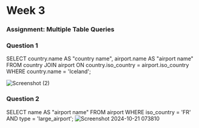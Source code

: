 # Week 3

### Assignment: Multiple Table Queries

### Question 1
SELECT country.name AS "country name", airport.name AS "airport name"
FROM country
JOIN airport ON country.iso_country = airport.iso_country
WHERE country.name = 'Iceland';

![Screenshot (2)](https://github.com/user-attachments/assets/e25c1493-39fa-4baa-a75c-11fcfee67faf)

### Question 2
SELECT name AS "airport name"
FROM airport
WHERE iso_country = 'FR' AND type = 'large_airport';
![Screenshot 2024-10-21 073810](https://github.com/user-attachments/assets/a7aabbc2-4841-42ed-9832-026a1b5b1eb8)


